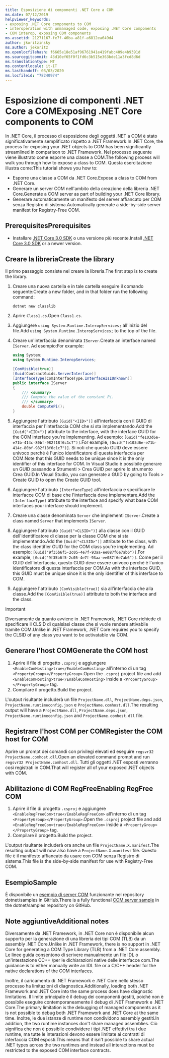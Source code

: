 ```yaml
---
title: Esposizione di componenti .NET Core a COM
ms.date: 07/12/2019
helpviewer_keywords:
- exposing .NET Core components to COM
- interoperation with unmanaged code, exposing .NET Core components
- COM interop, exposing COM components
ms.assetid: 21271167-fe7f-46ba-a81f-a6812ea649d4
author: jkoritzinsky
ms.author: jekoritz
ms.openlocfilehash: f6665e18e51af96761941e419fabc409e4b9391d
ms.sourcegitcommit: 43d10ef65f0f1fd6c3b515e363bde11a3fcd8d6d
ms.translationtype: MT
ms.contentlocale: it-IT
ms.lasthandoff: 03/03/2020
ms.locfileid: "78240974"
---
```

# <a name="exposing-net-core-components-to-com"></a><span data-ttu-id="03228-102">Esposizione di componenti .NET Core a COM</span><span class="sxs-lookup"><span data-stu-id="03228-102">Exposing .NET Core components to COM</span></span>

<span data-ttu-id="03228-103">In .NET Core, il processo di esposizione degli oggetti .NET a COM è stato significativamente semplificato rispetto a .NET Framework.</span><span class="sxs-lookup"><span data-stu-id="03228-103">In .NET Core, the process for exposing your .NET objects to COM has been significantly streamlined in comparison to .NET Framework.</span></span> <span data-ttu-id="03228-104">Nel processo seguente viene illustrato come esporre una classe a COM.</span><span class="sxs-lookup"><span data-stu-id="03228-104">The following process will walk you through how to expose a class to COM.</span></span> <span data-ttu-id="03228-105">Questa esercitazione illustra come:</span><span class="sxs-lookup"><span data-stu-id="03228-105">This tutorial shows you how to:</span></span>

- <span data-ttu-id="03228-106">Esporre una classe a COM da .NET Core.</span><span class="sxs-lookup"><span data-stu-id="03228-106">Expose a class to COM from .NET Core.</span></span>
- <span data-ttu-id="03228-107">Generare un server COM nell'ambito della creazione della libreria .NET Core.</span><span class="sxs-lookup"><span data-stu-id="03228-107">Generate a COM server as part of building your .NET Core library.</span></span>
- <span data-ttu-id="03228-108">Generare automaticamente un manifesto del server affiancato per COM senza Registro di sistema.</span><span class="sxs-lookup"><span data-stu-id="03228-108">Automatically generate a side-by-side server manifest for Registry-Free COM.</span></span>

## <a name="prerequisites"></a><span data-ttu-id="03228-109">Prerequisites</span><span class="sxs-lookup"><span data-stu-id="03228-109">Prerequisites</span></span>

- <span data-ttu-id="03228-110">Installare [.NET Core 3,0 SDK](https://dotnet.microsoft.com/download) o una versione più recente.</span><span class="sxs-lookup"><span data-stu-id="03228-110">Install [.NET Core 3.0 SDK](https://dotnet.microsoft.com/download) or a newer version.</span></span>

## <a name="create-the-library"></a><span data-ttu-id="03228-111">Creare la libreria</span><span class="sxs-lookup"><span data-stu-id="03228-111">Create the library</span></span>

<span data-ttu-id="03228-112">Il primo passaggio consiste nel creare la libreria.</span><span class="sxs-lookup"><span data-stu-id="03228-112">The first step is to create the library.</span></span>

1. <span data-ttu-id="03228-113">Creare una nuova cartella e in tale cartella eseguire il comando seguente:</span><span class="sxs-lookup"><span data-stu-id="03228-113">Create a new folder, and in that folder run the following command:</span></span>

    ```dotnetcli
    dotnet new classlib
    ```

2. <span data-ttu-id="03228-114">Aprire `Class1.cs`.</span><span class="sxs-lookup"><span data-stu-id="03228-114">Open `Class1.cs`.</span></span>
3. <span data-ttu-id="03228-115">Aggiungere `using System.Runtime.InteropServices;` all'inizio del file.</span><span class="sxs-lookup"><span data-stu-id="03228-115">Add `using System.Runtime.InteropServices;` to the top of the file.</span></span>
4. <span data-ttu-id="03228-116">Creare un'interfaccia denominata `IServer`.</span><span class="sxs-lookup"><span data-stu-id="03228-116">Create an interface named `IServer`.</span></span> <span data-ttu-id="03228-117">Ad esempio:</span><span class="sxs-lookup"><span data-stu-id="03228-117">For example:</span></span>

   ```csharp
   using System;
   using System.Runtime.InteropServices;

   [ComVisible(true)]
   [Guid(ContractGuids.ServerInterface)]
   [InterfaceType(ComInterfaceType.InterfaceIsIUnknown)]
   public interface IServer
   {
       /// <summary>
       /// Compute the value of the constant Pi.
       /// </summary>
       double ComputePi();
   }
   ```

5. <span data-ttu-id="03228-118">Aggiungere l'attributo `[Guid("<IID>")]` all'interfaccia con il GUID di interfaccia per l'interfaccia COM che si sta implementando.</span><span class="sxs-lookup"><span data-stu-id="03228-118">Add the `[Guid("<IID>")]` attribute to the interface, with the interface GUID for the COM interface you're implementing.</span></span> <span data-ttu-id="03228-119">Ad esempio: `[Guid("fe103d6e-e71b-414c-80bf-982f18f6c1c7")]`.</span><span class="sxs-lookup"><span data-stu-id="03228-119">For example, `[Guid("fe103d6e-e71b-414c-80bf-982f18f6c1c7")]`.</span></span> <span data-ttu-id="03228-120">Si noti che questo GUID deve essere univoco perché è l'unico identificatore di questa interfaccia per COM.</span><span class="sxs-lookup"><span data-stu-id="03228-120">Note that this GUID needs to be unique since it is the only identifier of this interface for COM.</span></span> <span data-ttu-id="03228-121">In Visual Studio è possibile generare un GUID passando a Strumenti > Crea GUID per aprire lo strumento Crea GUID.</span><span class="sxs-lookup"><span data-stu-id="03228-121">In Visual Studio, you can generate a GUID by going to Tools > Create GUID to open the Create GUID tool.</span></span>
6. <span data-ttu-id="03228-122">Aggiungere l'attributo `[InterfaceType]` all'interfaccia e specificare le interfacce COM di base che l'interfaccia deve implementare.</span><span class="sxs-lookup"><span data-stu-id="03228-122">Add the `[InterfaceType]` attribute to the interface and specify what base COM interfaces your interface should implement.</span></span>
7. <span data-ttu-id="03228-123">Creare una classe denominata `Server` che implementi `IServer`.</span><span class="sxs-lookup"><span data-stu-id="03228-123">Create a class named `Server` that implements `IServer`.</span></span>
8. <span data-ttu-id="03228-124">Aggiungere l'attributo `[Guid("<CLSID>")]` alla classe con il GUID dell'identificatore di classe per la classe COM che si sta implementando.</span><span class="sxs-lookup"><span data-stu-id="03228-124">Add the `[Guid("<CLSID>")]` attribute to the class, with the class identifier GUID for the COM class you're implementing.</span></span> <span data-ttu-id="03228-125">Ad esempio: `[Guid("9f35b6f5-2c05-4e7f-93aa-ee087f6e7ab6")]`.</span><span class="sxs-lookup"><span data-stu-id="03228-125">For example, `[Guid("9f35b6f5-2c05-4e7f-93aa-ee087f6e7ab6")]`.</span></span> <span data-ttu-id="03228-126">Come per il GUID dell'interfaccia, questo GUID deve essere univoco perché è l'unico identificatore di questa interfaccia per COM.</span><span class="sxs-lookup"><span data-stu-id="03228-126">As with the interface GUID, this GUID must be unique since it is the only identifier of this interface to COM.</span></span>
9. <span data-ttu-id="03228-127">Aggiungere l'attributo `[ComVisible(true)]` sia all'interfaccia che alla classe.</span><span class="sxs-lookup"><span data-stu-id="03228-127">Add the `[ComVisible(true)]` attribute to both the interface and the class.</span></span>

> [!IMPORTANT]
> <span data-ttu-id="03228-128">Diversamente da quanto avviene in .NET Framework, .NET Core richiede di specificare il CLSID di qualsiasi classe che si vuole rendere attivabile tramite COM.</span><span class="sxs-lookup"><span data-stu-id="03228-128">Unlike in .NET Framework, .NET Core requires you to specify the CLSID of any class you want to be activatable via COM.</span></span>

## <a name="generate-the-com-host"></a><span data-ttu-id="03228-129">Generare l'host COM</span><span class="sxs-lookup"><span data-stu-id="03228-129">Generate the COM host</span></span>

1. <span data-ttu-id="03228-130">Aprire il file di progetto `.csproj` e aggiungere `<EnableComHosting>true</EnableComHosting>` all'interno di un tag `<PropertyGroup></PropertyGroup>`.</span><span class="sxs-lookup"><span data-stu-id="03228-130">Open the `.csproj` project file and add `<EnableComHosting>true</EnableComHosting>` inside a `<PropertyGroup></PropertyGroup>` tag.</span></span>
2. <span data-ttu-id="03228-131">Compilare il progetto.</span><span class="sxs-lookup"><span data-stu-id="03228-131">Build the project.</span></span>

<span data-ttu-id="03228-132">L'output risultante includerà un file `ProjectName.dll`, `ProjectName.deps.json`, `ProjectName.runtimeconfig.json` e `ProjectName.comhost.dll`.</span><span class="sxs-lookup"><span data-stu-id="03228-132">The resulting output will have a `ProjectName.dll`, `ProjectName.deps.json`, `ProjectName.runtimeconfig.json` and `ProjectName.comhost.dll` file.</span></span>

## <a name="register-the-com-host-for-com"></a><span data-ttu-id="03228-133">Registrare l'host COM per COM</span><span class="sxs-lookup"><span data-stu-id="03228-133">Register the COM host for COM</span></span>

<span data-ttu-id="03228-134">Aprire un prompt dei comandi con privilegi elevati ed eseguire `regsvr32 ProjectName.comhost.dll`.</span><span class="sxs-lookup"><span data-stu-id="03228-134">Open an elevated command prompt and run `regsvr32 ProjectName.comhost.dll`.</span></span> <span data-ttu-id="03228-135">Tutti gli oggetti .NET esposti verranno così registrati in COM.</span><span class="sxs-lookup"><span data-stu-id="03228-135">That will register all of your exposed .NET objects with COM.</span></span>

## <a name="enabling-regfree-com"></a><span data-ttu-id="03228-136">Abilitazione di COM RegFree</span><span class="sxs-lookup"><span data-stu-id="03228-136">Enabling RegFree COM</span></span>

1. <span data-ttu-id="03228-137">Aprire il file di progetto `.csproj` e aggiungere `<EnableRegFreeCom>true</EnableRegFreeCom>` all'interno di un tag `<PropertyGroup></PropertyGroup>`.</span><span class="sxs-lookup"><span data-stu-id="03228-137">Open the `.csproj` project file and add `<EnableRegFreeCom>true</EnableRegFreeCom>` inside a `<PropertyGroup></PropertyGroup>` tag.</span></span>
2. <span data-ttu-id="03228-138">Compilare il progetto.</span><span class="sxs-lookup"><span data-stu-id="03228-138">Build the project.</span></span>

<span data-ttu-id="03228-139">L'output risultante includerà ora anche un file `ProjectName.X.manifest`.</span><span class="sxs-lookup"><span data-stu-id="03228-139">The resulting output will now also have a `ProjectName.X.manifest` file.</span></span> <span data-ttu-id="03228-140">Questo file è il manifesto affiancato da usare con COM senza Registro di sistema.</span><span class="sxs-lookup"><span data-stu-id="03228-140">This file is the side-by-side manifest for use with Registry-Free COM.</span></span>

## <a name="sample"></a><span data-ttu-id="03228-141">Esempio</span><span class="sxs-lookup"><span data-stu-id="03228-141">Sample</span></span>

<span data-ttu-id="03228-142">È disponibile un [esempio di server COM](https://github.com/dotnet/samples/tree/master/core/extensions/COMServerDemo) funzionante nel repository dotnet/samples in GitHub.</span><span class="sxs-lookup"><span data-stu-id="03228-142">There is a fully functional [COM server sample](https://github.com/dotnet/samples/tree/master/core/extensions/COMServerDemo) in the dotnet/samples repository on GitHub.</span></span>

## <a name="additional-notes"></a><span data-ttu-id="03228-143">Note aggiuntive</span><span class="sxs-lookup"><span data-stu-id="03228-143">Additional notes</span></span>

<span data-ttu-id="03228-144">Diversamente da .NET Framework, in .NET Core non è disponibile alcun supporto per la generazione di una libreria dei tipi COM (TLB) da un assembly .NET Core.</span><span class="sxs-lookup"><span data-stu-id="03228-144">Unlike in .NET Framework, there is no support in .NET Core for generating a COM Type Library (TLB) from a .NET Core assembly.</span></span> <span data-ttu-id="03228-145">Le linee guida consentono di scrivere manualmente un file IDL o un'intestazione CC++ /per le dichiarazioni native delle interfacce com.</span><span class="sxs-lookup"><span data-stu-id="03228-145">The guidance is to either manually write an IDL file or a C/C++ header for the native declarations of the COM interfaces.</span></span>

<span data-ttu-id="03228-146">Inoltre, il caricamento di .NET Framework e .NET Core nello stesso processo ha limitazioni di diagnostica.</span><span class="sxs-lookup"><span data-stu-id="03228-146">Additionally, loading both .NET Framework and .NET Core into the same process does have diagnostic limitations.</span></span> <span data-ttu-id="03228-147">Il limite principale è il debug dei componenti gestiti, poiché non è possibile eseguire contemporaneamente il debug di .NET Framework e .NET Core.</span><span class="sxs-lookup"><span data-stu-id="03228-147">The primary limitation is the debugging of managed components as it is not possible to debug both .NET Framework and .NET Core at the same time.</span></span> <span data-ttu-id="03228-148">Inoltre, le due istanze di runtime non condividono assembly gestiti.</span><span class="sxs-lookup"><span data-stu-id="03228-148">In addition, the two runtime instances don't share managed assemblies.</span></span> <span data-ttu-id="03228-149">Ciò significa che non è possibile condividere i tipi .NET effettivi tra i due runtime, ma tutte le interazioni devono essere limitate ai contratti di interfaccia COM esposti.</span><span class="sxs-lookup"><span data-stu-id="03228-149">This means that it isn't possible to share actual .NET types across the two runtimes and instead all interactions must be restricted to the exposed COM interface contracts.</span></span>
